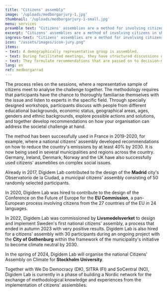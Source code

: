 ```yaml
---
title: "Citizens' assembly"
image: '/uploads/medborgarjury-1.jpg'
thumbnail: '/uploads/medborgarjury-1-small.jpg'
menu: services
preamble text: "Citizens' assemblies are a method for involving citizens in the design of solutions to complex societal issues."
excerpt: "Citizens' assemblies are a method of involving citizens in shaping solutions to complex issues."
ingress-text: "Citizens' assemblies are a method for involving citizens in the design of solutions to complex issues."
icon: "/assets/images/icon-jury.png"
items:
- text: A demographically representative group is assembled.
- text: During facilitated meetings, they have structured discussions of the issues.
- text: They formulate recommendations that are passed on to decision-making bodies.
lang: en
ref: medborgarrad
---
```


The process relies on the sessions, where a representative sample of citizens meet to analyse the challenge together.  The methodology requires that participants have the chance to thoroughly familiarise themselves with the issue and listen to experts in the specific field. Through specially designed workshops, participants discuss with people from different educational backgrounds, economic status, geographical areas, ages, genders and ethnic backgrounds, explore possible actions and solutions, and together develop recommendations on how your organisation can address the societal challenge at hand.

The method has been successfully used in France in 2019-2020, for example, where a national citizens' assembly developed recommendations on how to reduce the country's emissions by at least 40% by 2030. It is now being used in several municipalities and regions across the country. Germany, Ireland, Denmark, Norway and the UK have also successfully used citizens' assmeblies on complex social issues.

Already in 2017, Digidem Lab contributed to the design of the **Madrid** city's Observatorio de la Ciudad, a municipal citizens' assembly consisting of 50 randomly selected participants.

In 2020, Digidem Lab was hired to contribute to the design of the Conference on the Future of Europe for the **EU Commission**, a pan-European process involving citizens from the 27 countries of the EU in 24 languages.

In 2022, Digidem Lab was commissioned by **Livsmedelsverket** to design and implement Sweden's first national citizens' assembly, a process that ended in autumn 2023 with very positive results. Digidem Lab is also hired for a citizens' assembly with 30 participants during an ongoing project with the **City of Gothenburg** within the framework of the municipality's initiative to become climate neutral by 2030.

In the spring of 2024, Digidem Lab will organise the national Citizens' Assembly on Climate for **Stockholm University**.

Together with We Do Democracy (DK), SITRA (FI) and SoCentral (NO), Digidem Lab is currently in a phase of building a Nordic network for the exchange of methodological knowledge and experiences from the implementation of citizens' assiemblies.
